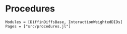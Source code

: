 # Procedures

```@autodocs
Modules = [DiffinDiffsBase, InteractionWeightedDIDs]
Pages = ["src/procedures.jl"]
```

